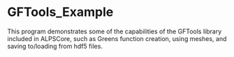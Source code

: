 # GFTools_Example
This program demonstrates some of the capabilities of the GFTools library included in ALPSCore, such as Greens function 
creation, using meshes, and saving to/loading from hdf5 files.
